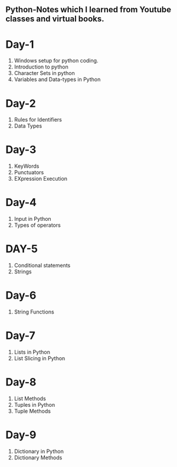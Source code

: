 ## Python-Notes which I learned from Youtube classes and virtual books. 
# Day-1
1. Windows setup for python coding.
2. Introduction to python
3. Character Sets in python
4. Variables and Data-types in Python 

# Day-2
1. Rules for Identifiers
2. Data Types

# Day-3
1. KeyWords
2. Punctuators
3. EXpression Execution

# Day-4

1. Input in Python
2. Types of operators

# DAY-5
1. Conditional statements
2. Strings

# Day-6 
1. String Functions

# Day-7
1. Lists in Python
2. List Slicing in Python

# Day-8
1. List Methods
2. Tuples in Python
3. Tuple Methods

# Day-9
1. Dictionary in Python
2. Dictionary Methods
